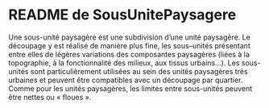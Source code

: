 <MenuSchema />

# README de SousUnitePaysagere

Une sous-unité paysagère est une subdivision d’une unité paysagère.
Le découpage y est réalisé de manière plus fine, les sous–unités présentant entre elles de légères variations des composantes paysagères (liées à la topographie, à la fonctionnalité des milieux, aux tissus urbains…).
Les sous-unités sont particulièrement utilisées au sein des unités paysagères très urbaines et peuvent être compatibles avec un découpage par quartier.
Comme pour les unités paysagères, les limites entre sous-unités peuvent être nettes ou « floues ».